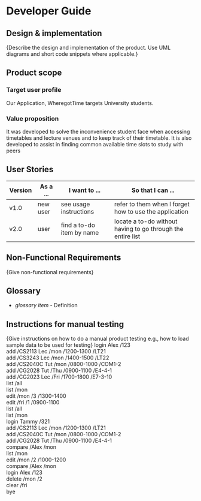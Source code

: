# Developer Guide

## Design & implementation

{Describe the design and implementation of the product. Use UML diagrams and short code snippets where applicable.}


## Product scope
### Target user profile

Our Application, WheregotTime targets University students.

### Value proposition
It was developed to solve the inconvenience student face when accessing timetables and lecture venues and
to keep track of their timetable.
It is also developed to assist in finding common available time slots to study with peers

## User Stories

|Version| As a ... | I want to ... | So that I can ...|
|--------|----------|---------------|------------------|
|v1.0|new user|see usage instructions|refer to them when I forget how to use the application|
|v2.0|user|find a to-do item by name|locate a to-do without having to go through the entire list|

## Non-Functional Requirements

{Give non-functional requirements}

## Glossary

* *glossary item* - Definition

## Instructions for manual testing

{Give instructions on how to do a manual product testing e.g., how to load sample data to be used for testing}
login Alex /123<br/>
add /CS2113 Lec /mon /1200-1300 /LT21<br/>
add /CS3243 Lec /mon /1400-1500 /LT22<br/>
add /CS2040C Tut /mon /0800-1000 /COM1-2<br/>
add /CG2028 Tut /Thu /0900-1100 /E4-4-1<br/>
add /CG2023 Lec /Fri /1700-1800 /E7-3-10<br/>
list /all<br/>
list /mon<br/>
edit /mon /3 /1300-1400<br/>
edit /fri /1 /0900-1100<br/>
list /all<br/>
list /mon<br/>
login Tammy /321<br/>
add /CS2113 Lec /mon /1200-1300 /LT21<br/>
add /CS2040C Tut /mon /0800-1000 /COM1-2<br/>
add /CG2028 Tut /Thu /0900-1100 /E4-4-1<br/>
compare /Alex /mon<br/>
list /mon<br/>
edit /mon /2 /1000-1200<br/>
compare /Alex /mon<br/>
login Alex /123<br/>
delete /mon /2<br/>
clear /fri<br/>
bye<br/>

